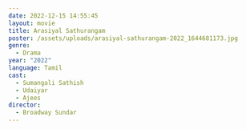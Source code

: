 ```yaml
---
date: 2022-12-15 14:55:45
layout: movie
title: Arasiyal Sathurangam
poster: /assets/uploads/arasiyal-sathurangam-2022_1644681173.jpg
genre:
  - Drama
year: "2022"
language: Tamil
cast:
  - Sumangali Sathish
  - Udaiyar
  - Ajees
director:
  - Broadway Sundar
---
```

